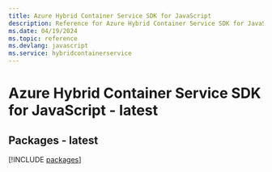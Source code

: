 ```yaml
---
title: Azure Hybrid Container Service SDK for JavaScript
description: Reference for Azure Hybrid Container Service SDK for JavaScript
ms.date: 04/19/2024
ms.topic: reference
ms.devlang: javascript
ms.service: hybridcontainerservice
---
```

# Azure Hybrid Container Service SDK for JavaScript - latest
## Packages - latest
[!INCLUDE [packages](hybrid-container-service-index.md)]